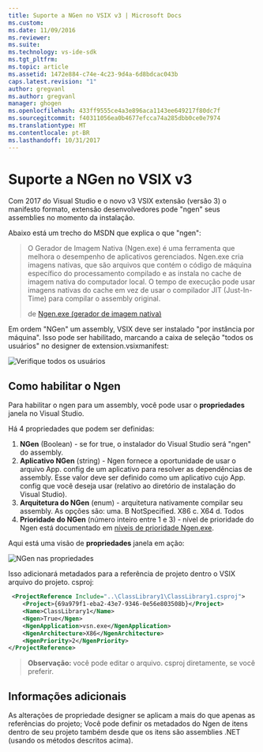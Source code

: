 ```yaml
---
title: Suporte a NGen no VSIX v3 | Microsoft Docs
ms.custom: 
ms.date: 11/09/2016
ms.reviewer: 
ms.suite: 
ms.technology: vs-ide-sdk
ms.tgt_pltfrm: 
ms.topic: article
ms.assetid: 1472e884-c74e-4c23-9d4a-6d8bdcac043b
caps.latest.revision: "1"
author: gregvanl
ms.author: gregvanl
manager: ghogen
ms.openlocfilehash: 433ff9555ce4a3e896aca1143ee649217f80dc7f
ms.sourcegitcommit: f40311056ea0b4677efcca74a285dbb0ce0e7974
ms.translationtype: MT
ms.contentlocale: pt-BR
ms.lasthandoff: 10/31/2017
---
```

# <a name="ngen-support-in-vsix-v3"></a>Suporte a NGen no VSIX v3

Com 2017 do Visual Studio e o novo v3 VSIX extensão (versão 3) o manifesto formato, extensão desenvolvedores pode "ngen" seus assemblies no momento da instalação.

Abaixo está um trecho do MSDN que explica o que "ngen":

>O Gerador de Imagem Nativa (Ngen.exe) é uma ferramenta que melhora o desempenho de aplicativos gerenciados. Ngen.exe cria imagens nativas, que são arquivos que contém o código de máquina específico do processamento compilado e as instala no cache de imagem nativa do computador local. O tempo de execução pode usar imagens nativas do cache em vez de usar o compilador JIT (Just-In-Time) para compilar o assembly original.
>
>de [Ngen.exe (gerador de imagem nativa)](https://msdn.microsoft.com/en-us/library/6t9t5wcf(v=vs.110).aspx)

Em ordem "NGen" um assembly, VSIX deve ser instalado "por instância por máquina". Isso pode ser habilitado, marcando a caixa de seleção "todos os usuários" no designer de extension.vsixmanifest:

![Verifique todos os usuários](media/check-all-users.png)

## <a name="how-to-enable-ngen"></a>Como habilitar o Ngen

Para habilitar o ngen para um assembly, você pode usar o **propriedades** janela no Visual Studio.

Há 4 propriedades que podem ser definidas:

1. **NGen** (Boolean) - se for true, o instalador do Visual Studio será "ngen" do assembly.
2. **Aplicativo NGen** (string) - Ngen fornece a oportunidade de usar o arquivo App. config de um aplicativo para resolver as dependências de assembly. Esse valor deve ser definido como um aplicativo cujo App. config que você deseja usar (relativo ao diretório de instalação do Visual Studio).
3. **Arquitetura do NGen** (enum) - arquitetura nativamente compilar seu assembly. As opções são: uma. B NotSpecified. X86 c. X64 d. Todos
4. **Prioridade do NGen** (número inteiro entre 1 e 3) - nível de prioridade do Ngen está documentado em [níveis de prioridade Ngen.exe](https://msdn.microsoft.com/en-us/library/6t9t5wcf(v=vs.110).aspx#Anchor_3).

Aqui está uma visão de **propriedades** janela em ação:

![NGen nas propriedades](media/ngen-in-properties.png)

Isso adicionará metadados para a referência de projeto dentro o VSIX arquivo do projeto. csproj:

```xml
 <ProjectReference Include="..\ClassLibrary1\ClassLibrary1.csproj">
    <Project>{69a979f1-eba2-43e7-9346-0e56e803508b}</Project>
    <Name>ClassLibrary1</Name>
    <Ngen>True</Ngen>
    <NgenApplication>vsn.exe</NgenApplication>
    <NgenArchitecture>X86</NgenArchitecture>
    <NgenPriority>2</NgenPriority>
</ProjectReference>
 ```

 >**Observação:** você pode editar o arquivo. csproj diretamente, se você preferir.

## <a name="extra-information"></a>Informações adicionais

As alterações de propriedade designer se aplicam a mais do que apenas as referências do projeto; Você pode definir os metadados do Ngen de itens dentro de seu projeto também desde que os itens são assemblies .NET (usando os métodos descritos acima).